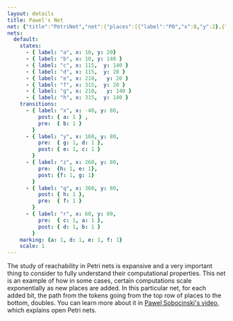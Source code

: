 ```yaml
---
layout: details
title: Pawel's Net
net: {"title":"PetriNet","net":{"places":[{"label":"P0","x":8,"y":2},{"label":"P1","x":19,"y":2},{"label":"P2","x":30,"y":2},{"label":"P3","x":41,"y":2},{"label":"P4","x":8,"y":13},{"label":"P5","x":19,"y":13},{"label":"P6","x":30,"y":13},{"label":"P7","x":41,"y":13}],"transitions":[{"label":"T0","x":2.55,"y":8,"pre":{"P4":1},"post":{"P0":1}},{"label":"T1","x":13.55,"y":8,"pre":{"P0":1,"P5":1},"post":{"P1":1,"P4":1}},{"label":"T2","x":24.55,"y":8,"pre":{"P1":1,"P6":1},"post":{"P2":1,"P5":1}},{"label":"T3","x":35.55,"y":8,"pre":{"P2":1,"P7":1},"post":{"P3":1,"P6":1}},{"label":"T4","x":46.55,"y":8,"pre":{"P3":1},"post":{"P7":1}}],"marking":{"P0":1,"P1":1,"P2":1,"P3":1}}}
nets:
  default:
    states:
      - { label: "a", x: 10, y: 20}
      - { label: "b", x: 10, y: 140 }
      - { label: "c", x: 115,  y: 140 }
      - { label: "d", x: 115,  y: 20 }
      - { label: "e", x: 210,   y: 20 }
      - { label: "f", x: 315,  y: 20 }
      - { label: "g", x: 210,   y: 140 }
      - { label: "h", x: 315,  y: 140 }
    transitions:
      - { label: "x", x: -40, y: 80,
          post: { a: 1 } ,
          pre:  { b: 1 }
        }
      - { label: "y", x: 160, y: 80,
          pre:  { g: 1, d: 1 },
          post: { e: 1, c: 1 }
        }
      - { label: "z", x: 260, y: 80,
          pre:  {h: 1, e: 1},
          post: {f: 1, g: 1}
        }
      - { label: "q", x: 360, y: 80,
          post: { h: 1 },
          pre:  { f: 1 }
        }
      - { label: "r", x: 60, y: 80,
          pre:  { c: 1, a: 1 },
          post: { d: 1, b: 1 }
        }
    marking: {a: 1, d: 1, e: 1, f: 1}
    scale: 1
---
```

The study of reachability in Petri nets is expansive and a very important thing to consider to fully understand their computational properties. This net is an example of how in some cases, certain computations scale exponentially as new places are added. In this particular net, for each added bit, the path from the tokens going from the top row of places to the bottom, doubles. You can learn more about it in [Pawel Sobocinski's video](https://www.youtube.com/watch?v=77KwKNSb7uc), which explains open Petri nets.
